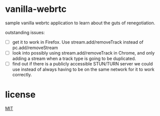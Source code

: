 # vanilla-webrtc

sample vanilla webrtc application to learn about the guts of renegotiation.

outstanding issues:

 - [ ] get it to work in Firefox. Use stream.add/removeTrack instead
 of pc.add/removeStream
 - [ ] look into possibly using stream.add/removeTrack in Chrome, and
 only adding a stream when a track type is going to be duplicated.
 - [ ] find out if there is a publicly accessible STUN/TURN server we
 could use instead of always having to be on the same network for it to
 work correctly.

# license

[MIT](LICENSE)
